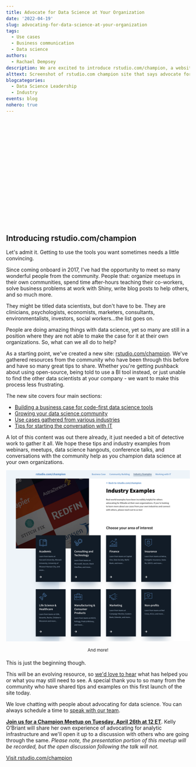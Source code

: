 ```yaml
---
title: Advocate for Data Science at Your Organization
date: '2022-04-19'
slug: advocating-for-data-science-at-your-organization
tags:
  - Use cases
  - Business communication
  - Data science
authors:
  - Rachael Dempsey
description: We are excited to introduce rstudio.com/champion, a website with resources and best practices for making the case for data science at your organization.
alttext: Screenshot of rstudio.com champion site that says advocate for data science at your organization and a video of a woman.
blogcategories:
  - Data Science Leadership
  - Industry
events: blog
nohero: true
---
```


<script src="https://fast.wistia.com/embed/medias/c7duppaa3y.jsonp" async></script><script src="https://fast.wistia.com/assets/external/E-v1.js" async></script><div class="wistia_responsive_padding" style="padding:56.25% 0 0 0;position:relative;"><div class="wistia_responsive_wrapper" style="height:100%;left:0;position:absolute;top:0;width:100%;"><div class="wistia_embed wistia_async_c7duppaa3y videoFoam=true" style="height:100%;position:relative;width:100%"><div class="wistia_swatch" style="height:100%;left:0;opacity:0;overflow:hidden;position:absolute;top:0;transition:opacity 200ms;width:100%;"><img src="https://fast.wistia.com/embed/medias/c7duppaa3y/swatch" style="filter:blur(5px);height:100%;object-fit:contain;width:100%;" alt="" aria-hidden="true" onload="this.parentNode.style.opacity=1;" /></div></div></div></div>

## Introducing rstudio.com/champion

Let's admit it. Getting to use the tools you want sometimes needs a little convincing.

Since coming onboard in 2017, I've had the opportunity to meet so many wonderful people from the community. People that: organize meetups in their own communities, spend time after-hours teaching their co-workers, solve business problems at work with Shiny, write blog posts to help others, and so much more.

They might be titled data scientists, but don't have to be. They are clinicians, psychologists, economists, marketers, consultants, environmentalists, investors, social workers…the list goes on.

People are doing amazing things with data science, yet so many are still in a position where they are not able to make the case for it at their own organizations. So, what can we all do to help?

As a starting point, we've created a new site: <a href="https://www.rstudio.com/champion" target = "_blank">rstudio.com/champion</a>. We've gathered resources from the community who have been through this before and have so many great tips to share. Whether you're getting pushback about using open-source, being told to use a BI tool instead, or just unable to find the other data scientists at your company - we want to make this process less frustrating.

The new site covers four main sections:

* <a href="https://www.rstudio.com/champion/business-case" target = "_blank">Building a business case for code-first data science tools</a>
* <a href="https://www.rstudio.com/champion/community-building" target = "_blank">Growing your data science community</a>
* <a href="https://www.rstudio.com/champion/use-cases" target = "_blank">Use cases gathered from various industries</a>
* <a href="https://www.rstudio.com/champion/working-with-it" target = "_blank">Tips for starting the conversation with IT</a>

A lot of this content was out there already, it just needed a bit of detective work to gather it all. We hope these tips and industry examples from webinars, meetups, data science hangouts, conference talks, and conversations with the community help as you champion data science at your own organizations.

![Screenshot of industry page of Champion site showing examples from a variety of industries like Life Sciences and Public Sector](industry.png)
<center><sup>And more!</sup></center>

This is just the beginning though.

This will be an evolving resource, so <a href="http://rstd.io/champion-site-feedback" target = "_blank">we'd love to hear</a> what has helped you or what you may still need to see. A special thank you to so many from the community who have shared tips and examples on this first launch of the site today.

We love chatting with people about advocating for data science. You can always schedule a time to <a href="https://rstudio.chilipiper.com/book/champions-hub" target = "_blank">speak with our team</a>.

<b><a href="https://www.addevent.com/event/dM11812539" target = "_blank">Join us for a Champion Meetup on Tuesday, April 26th at 12 ET</a></b>. Kelly O’Briant will share her own experience of advocating for analytic infrastructure and we'll open it up to a discussion with others who are going through the same. *Please note, the presentation portion of this meetup will be recorded, but the open discussion following the talk will not.*

<a class="btn-sm-block btn btn-primary btn-block pl-3 pr-3 mt-1" href="https://www.rstudio.com/champion/ " target="_blank">Visit rstudio.com/champion</a>
